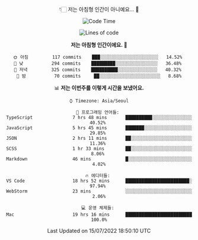 <div align='center'>
 
👇🏻 저는 아침형 인간이 아니예요... 🙊
 
<!--START_SECTION:waka-->
![Code Time](http://img.shields.io/badge/Code%20Time-1%2C654%20hrs%2053%20mins-blue)

![Lines of code](https://img.shields.io/badge/%EC%A0%80%EB%8A%94%20%EC%97%AC%ED%83%9C%EA%B9%8C%EC%A7%80%20-269%20Thousand%20%EC%A4%84%EC%9D%98%20%EC%BD%94%EB%93%9C%EB%A5%BC%20%EC%9E%91%EC%84%B1%ED%96%88%EC%96%B4%EC%9A%94.-blue)

**저는 아침형 인간이에요. 🐤** 

```text
🌞 아침         117 commits    ███░░░░░░░░░░░░░░░░░░░░░░   14.52% 
🌆 낮　         294 commits    █████████░░░░░░░░░░░░░░░░   36.48% 
🌃 저녁         325 commits    ██████████░░░░░░░░░░░░░░░   40.32% 
🌙 밤　         70 commits     ██░░░░░░░░░░░░░░░░░░░░░░░   8.68%

```


📊 **저는 이번주를 이렇게 시간을 보냈어요.** 

```text
⌚︎ Timezone: Asia/Seoul

💬 프로그래밍 언어들: 
TypeScript               7 hrs 48 mins       ██████████░░░░░░░░░░░░░░░   40.52% 
JavaScript               5 hrs 45 mins       ███████░░░░░░░░░░░░░░░░░░   29.85% 
JSON                     2 hrs 11 mins       ██░░░░░░░░░░░░░░░░░░░░░░░   11.36% 
SCSS                     1 hr 33 mins        ██░░░░░░░░░░░░░░░░░░░░░░░   8.06% 
Markdown                 46 mins             █░░░░░░░░░░░░░░░░░░░░░░░░   4.02%

🔥 에디터들: 
VS Code                  18 hrs 52 mins      ████████████████████████░   97.94% 
WebStorm                 23 mins             ░░░░░░░░░░░░░░░░░░░░░░░░░   2.06%

💻 운영 체제들: 
Mac                      19 hrs 16 mins      █████████████████████████   100.0%

```


 Last Updated on 15/07/2022 18:50:10 UTC
<!--END_SECTION:waka-->
 </div>
<!---
Emewjin/Emewjin is a ✨ special ✨ repository because its `README.md` (this file) appears on your GitHub profile.
You can click the Preview link to take a look at your changes.
--->
